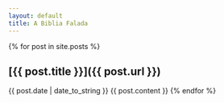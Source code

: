 ```yaml
---
layout: default
title: A Biblia Falada
---
```


{% for post in site.posts %}
##  [{{ post.title }}]({{ post.url }})
  {{ post.date | date_to_string }}
  {{ post.content }}
{% endfor %}
